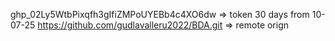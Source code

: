 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  => token 30 days from 10-07-25
https://github.com/gudlavalleru2022/BDA.git => remote orign
